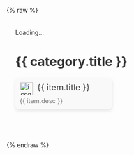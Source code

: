 <!-- Load Vue and Navigation Data -->
{% raw %}
<script src="https://unpkg.com/vue@3"></script>

<!-- Vue App -->
<script>
document.addEventListener('DOMContentLoaded', () => {
  const app = Vue.createApp({
    data() {
      return {
        navData: []  // This will hold the data fetched from the JSON file
      };
    },
    mounted() {
      // Fetch the JSON data
      fetch('./data.json')  // Adjust the path to where your nav-data.json file is stored
        .then(response => response.json())
        .then(data => {
          this.navData = data;  // Assign the fetched data to navData
        })
        .catch(error => console.error('Error fetching navigation data:', error));
    }
  });

  app.mount('#nav-app');

  // Hexo patch: Destroy app when page switched
  const interval = setInterval(() => {
      if (!document.getElementById('nav-app')) 
      {
          app.unmount();
          clearInterval(interval);
      }
  }, 1000);
});
</script>

<!-- Styles for Navigation Page -->
<style>
.nav-page {
  max-width: 1600px;
  margin: auto;
  padding: 20px;
}

.nav-category {
  margin-bottom: 40px;
}

.nav-category h2 {
  font-size: 1.8rem;
  margin-bottom: 20px;
  color: #333; /* Set a custom title color */
}

.nav-items {
  display: grid;
  grid-template-columns: repeat(3, 1fr); /* 3 items per row */
  gap: 20px; /* Space between items */
}

.nav-item {
  height: auto; /* Ensure dynamic height */
  width: auto;
  padding: 10px;
  border-radius: 8px;
  text-align: left;
  transition: transform 0.2s ease, box-shadow 0.2s ease;
  box-shadow: 0 4px 8px rgba(0, 0, 0, 0.1);
  background-color: #f9f9f9; /* Light background */
}

.nav-item:hover {
  transform: scale(1.05);
  box-shadow: 0 6px 12px rgba(0, 0, 0, 0.15);
}

.nav-item img {
  width: 30px;
  height: 30px;
  margin-right: 10px;
  float: left;
}

.nav-item-title {
  font-size: clamp(1rem, 2.5vw, 1.2rem); /* Dynamically adjust the font size */
  margin-bottom: 10px;
  color: #333;
  white-space: normal; /* Allow text to wrap */
  overflow: hidden; /* Hide overflow if any */
  display: -webkit-box;
  -webkit-line-clamp: 2; /* Limit to 2 lines */
  -webkit-box-orient: vertical;
  
}

.nav-item-desc {
  font-size: 0.9rem;
  color: #777;
}

.nav-link {
  color: inherit; /* This ensures the link inherits the color from the parent container */
  text-decoration: none; /* Removes the underline from the link */
  display: block; /* Ensure entire link is clickable */
}

.nav-link:hover {
  color: #555; /* Optional: change the color on hover to a slightly darker shade */
}

/* Ensure responsiveness for smaller screens */
@media (max-width: 1200px) {
  .nav-items {
    grid-template-columns: repeat(2, 1fr); /* Adjust to 2 items per row on medium screens */
  }
}

@media (max-width: 800px) {
  .nav-items {
    grid-template-columns: 1fr; /* Stack items in one column on small screens */
  }
}

</style>

<!-- Template for Navigation Links -->
<div id="nav-app" class="nav-page">
  <div v-if="navData.length === 0">Loading...</div>
  <div v-for="category in navData" :key="category.title" class="nav-category">
    <h2>{{ category.title }}</h2>
    <div class="nav-items">
      <div v-for="item in category.items" :key="item.title" class="nav-item">
        <a :href="item.link" target="_blank" class="nav-link">
          <img v-if="item.icon" :src="item.icon" alt="icon" />
          <div class="nav-item-title">{{ item.title }}</div>
          <div class="nav-item-desc">{{ item.desc }}</div>
        </a>
      </div>
    </div>
  </div>
</div>

{% endraw %}
